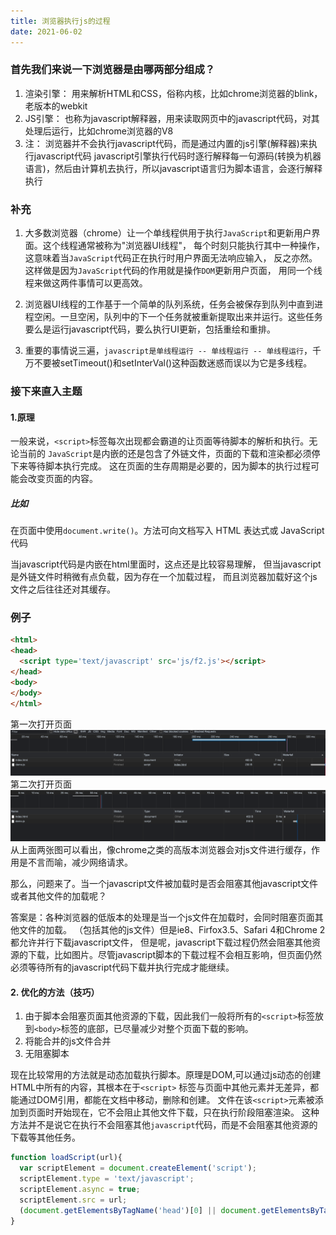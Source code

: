 ```yaml
---
title: 浏览器执行js的过程
date: 2021-06-02
---
```

### 首先我们来说一下浏览器是由哪两部分组成？

1. 渲染引擎： 用来解析HTML和CSS，俗称内核，比如chrome浏览器的blink，老版本的webkit
2. JS引擎： 也称为javascript解释器，用来读取网页中的javascript代码，对其处理后运行，比如chrome浏览器的V8
3. 注： 浏览器并不会执行javascript代码，而是通过内置的js引擎(解释器)来执行javascript代码
javascript引擎执行代码时逐行解释每一句源码(转换为机器语言)，然后由计算机去执行，所以javascript语言归为脚本语言，会逐行解释执行

### 补充
1. 大多数浏览器（chrome）让一个单线程供用于执行```JavaScript```和更新用户界面。这个线程通常被称为"浏览器UI线程"，
每个时刻只能执行其中一种操作，这意味着当```JavaScript```代码正在执行时用户界面无法响应输入，
   反之亦然。这样做是因为```JavaScript```代码的作用就是操作```DOM```更新用户页面，
   用同一个线程来做这两件事情可以更高效。
   
2. 浏览器UI线程的工作基于一个简单的队列系统，任务会被保存到队列中直到进程空闲。一旦空闲，队列中的下一个任务就被重新提取出来并运行。这些任务要么是运行javascript代码，要么执行UI更新，包括重绘和重排。
3. 重要的事情说三遍，```javascript是单线程运行 -- 单线程运行 -- 单线程运行```，千万不要被setTimeout()和setInterVal()这种函数迷惑而误以为它是多线程。

### 接下来直入主题
#### 1.原理

一般来说，```<script>```标签每次出现都会霸道的让页面等待脚本的解析和执行。无论当前的
```JavaScript```是内嵌的还是包含了外链文件，页面的下载和渲染都必须停下来等待脚本执行完成。
这在页面的生存周期是必要的，因为脚本的执行过程可能会改变页面的内容。
##### 比如
在页面中使用```document.write()```。方法可向文档写入 HTML 表达式或 JavaScript 代码

当javascript代码是内嵌在html里面时，这点还是比较容易理解，
但当javascript是外链文件时稍微有点负载，因为存在一个加载过程，
而且浏览器加载好这个js文件之后往往还对其缓存。

### 例子
```html
<html>
<head> 
  <script type='text/javascript' src='js/f2.js'></script>
</head>
<body>
</body>
</html> 
```
第一次打开页面
![img.png](img.png)
第二次打开页面
![img_1.png](img_1.png)
从上面两张图可以看出，像chrome之类的高版本浏览器会对js文件进行缓存，作用是不言而喻，减少网络请求。

那么，问题来了。当一个javascript文件被加载时是否会阻塞其他javascript文件或者其他文件的加载呢？

答案是：各种浏览器的低版本的处理是当一个js文件在加载时，会同时阻塞页面其他文件的加载。
（包括其他的js文件）但是ie8、Firfox3.5、Safari 4和Chrome 2都允许并行下载javascript文件，
但是呢，javascript下载过程仍然会阻塞其他资源的下载，比如图片。尽管javascript脚本的下载过程不会相互影响，但页面仍然必须等待所有的javascript代码下载并执行完成才能继续。

#### 2. 优化的方法（技巧）
1. 由于脚本会阻塞页面其他资源的下载，因此我们一般将所有的```<script>```标签放到```<body>```标签的底部，已尽量减少对整个页面下载的影响。
2. 将能合并的js文件合并
3. 无阻塞脚本
   
现在比较常用的方法就是动态加载执行脚本。原理是DOM,可以通过js动态的创建HTML中所有的内容，其根本在于```<script>```
标签与页面中其他元素并无差异，都能通过DOM引用，都能在文档中移动，删除和创建。
文件在该```<script>```元素被添加到页面时开始现在，它不会阻止其他文件下载，只在执行阶段阻塞渲染。
这种方法并不是说它在执行不会阻塞其他```javascript```代码，而是不会阻塞其他资源的下载等其他任务。

```javascript
function loadScript(url){
  var scriptElement = document.createElement('script');
  scriptElement.type = 'text/javascript';
  scriptElement.async = true;
  scriptElement.src = url;
  (document.getElementsByTagName('head')[0] || document.getElementsByTagName('body')[0]).appendChild(scriptElement); 
}
```

